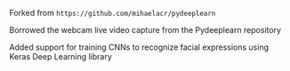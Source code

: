 Forked from `https://github.com/mihaelacr/pydeeplearn`

Borrowed the webcam live video capture from the Pydeeplearn repository

Added support for training CNNs to recognize facial expressions using Keras Deep Learning library
